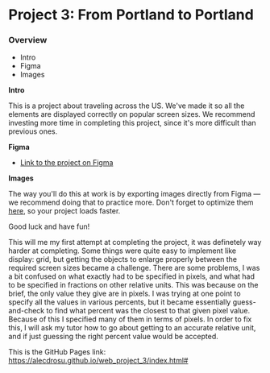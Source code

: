 # Project 3: From Portland to Portland

### Overview
* Intro
* Figma
* Images

**Intro**

This is a project about traveling across the US. We've made it so all the elements are displayed correctly on popular screen sizes. We recommend investing more time in completing this project, since it's more difficult than previous ones.

**Figma**

* [Link to the project on Figma](https://www.figma.com/file/AtbNbstbxWPcMqvF061V0R/Sprint-3%3A-From-Portland-to-Portland-%7C-desktop-%2B-mobile?node-id=0%3A1)

**Images**

The way you'll do this at work is by exporting images directly from Figma — we recommend doing that to practice more. Don't forget to optimize them [here](https://tinypng.com/), so your project loads faster. 

Good luck and have fun!

This will me my first attempt at completing the project, it was definetely way harder at completing. Some things were quite easy to implement like display: grid, but getting the objects to enlarge properly between the required screen sizes became a challenge. There are some problems, I was a bit confused on what exactly had to be specified in pixels, and what had to be specified in fractions on other relative units. This was because on the brief, the only value they give are in pixels. I was trying at one point to specify all the values in various percents, but it became essentially guess-and-check to find what percent was the closest to that given pixel value. Because of this I specified many of them in terms of pixels. In order to fix this, I will ask my tutor how to go about getting to an accurate relative unit, and if just guessing the right percent value would be accepted.

This is the GitHub Pages link: https://alecdrosu.github.io/web_project_3/index.html#
